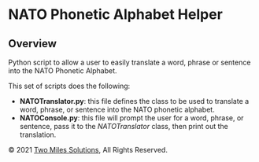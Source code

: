 # NATO Phonetic Alphabet Helper

## Overview
Python script to allow a user to easily translate a word, phrase or sentence into the NATO Phonetic Alphabet.

This set of scripts does the following:
* **NATOTranslator.py**: this file defines the class to be used to translate a word, phrase, or sentence into the NATO phonetic alphabet.
* **NATOConsole.py**: this file will prompt the user for a word, phrase, or sentence, pass it to the *NATOTranslator* class, then print out the translation.

© 2021 [Two Miles Solutions](https://www.twomilessolutions.com), All Rights Reserved.